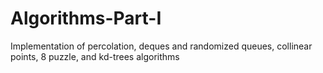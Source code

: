 # Algorithms-Part-I
Implementation of percolation, deques and randomized queues, collinear points, 8 puzzle, and kd-trees algorithms

